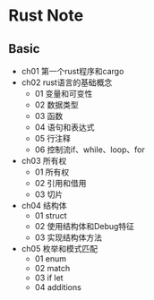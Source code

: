 # Rust Note

## Basic

- ch01 第一个rust程序和cargo
- ch02 rust语言的基础概念
  - 01 变量和可变性
  - 02 数据类型
  - 03 函数
  - 04 语句和表达式
  - 05 行注释
  - 06 控制流if、while、loop、for
- ch03 所有权
  - 01 所有权
  - 02 引用和借用
  - 03 切片
- ch04 结构体
  - 01 struct
  - 02 使用结构体和Debug特征
  - 03 实现结构体方法
- ch05 枚举和模式匹配
  - 01 enum
  - 02 match
  - 03 if let
  - 04 additions
